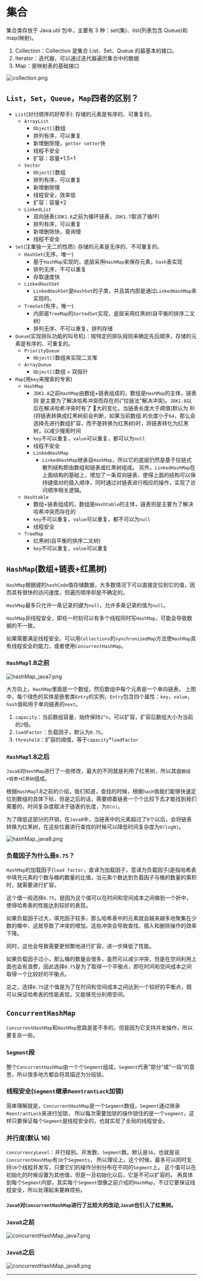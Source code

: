 # 集合

集合类存放于 Java.util 包中，主要有 3 种：set(集)、list(列表包含 Queue)和 map(映射)。

1. Collection：Collection 是集合 List、Set、Queue 的最基本的接口。
2. Iterator：迭代器，可以通过迭代器遍历集合中的数据
3. Map：是映射表的基础接口

![collection.png](img/collection.png)

## <a id="jh_szdqb">`List`，`Set`，`Queue`，`Map`四者的区别？</a>

- `List`(对付顺序的好帮手): 存储的元素是有序的、可重复的。
  - `ArrayList`
    - `Object[]`数组
    - 排列有序，可以重复
    - 新增删除慢，`getter setter`快
    - 线程不安全
    - 扩容：容量*1.5+1
  - `Vector`
    - `Object[]`数组
    - 排列有序，可以重复
    - 新增删除慢
    - 线程安全，效率低
    - 扩容：容量*2
  - `LinkedList`
    - 双向链表(`JDK1.6`之前为循环链表，`JDK1.7`取消了循环)
    - 排列有序，可以重复
    - 新增删除快，查询慢
    - 线程不安全
- `Set`(注重独一⽆⼆的性质): 存储的元素是⽆序的、不可重复的。
  - `HashSet`(⽆序，唯一)
    - 基于`HashMap`实现的，底层采用`HashMap`来保存元素，`hash`表实现
    - 排列无序，不可以重复
    - 存取速度快
  - `LinkedHashSet`
    - `LinkedHashSet`是`HashSet`的⼦类，并且其内部是通过`LinkedHashMap`来实现的。
  - `TreeSet`(有序，唯一)
    - 内部是`TreeMap`的`SortedSet`实现，底层采用红⿊树(⾃平衡的排序⼆叉树)
    - 排列无序，不可以重复，排列存储
- `Queue`(实现排队功能的叫号机)：按特定的排队规则来确定先后顺序，存储的元素是有序的、可重复的。
  - `PriorityQueue`
    - `Object[]`数组来实现⼆叉堆
  - `ArrayQueue`
    - `Object[]`数组 + 双指针
- `Map`(用`key`来搜索的专家)
  - `HashMap`
    - `JDK1.8`之前`HashMap`由数组+链表组成的，数组是`HashMap`的主体，链表则
      是主要为了解决哈希冲突而存在的(“拉链法”解决冲突)。`JDK1.8`以后在解决哈希冲突时有了
      ᫾⼤的变化，当链表⻓度⼤于阈值(默认为 8)(将链表转换成红⿊树前会判断，如果当前数组
      的⻓度小于`64`，那么会选择先进行数组扩容，而不是转换为红⿊树)时，将链表转化为红⿊
      树，以减少搜索时间
    - `key`不可以重复，`value`可以重复，都可以为`null`
    - 线程不安全
    - `LinkedHashMap`
      - `LinkedHashMap`继承⾃`HashMap`，所以它的底层仍然是基于拉链式散列结构即由数组和链表或红⿊树组成。
        另外，`LinkedHashMap`在上面结构的基础上，增加了一条双向链表，使得上面的结构可以保持键值对的插入顺序，同时通过对链表进行相应的操作，实现了访问顺序相关逻辑。
  - `Hashtable`
    - 数组+链表组成的，数组是`Hashtable`的主体，链表则是主要为了解决哈希冲突而存在的
    - `key`不可以重复，`value`可以重复，都不可以为`null`
    - 线程安全
  - `TreeMap`
    - 红⿊树(⾃平衡的排序⼆叉树)
    - `key`不可以重复，`value`可以重复

## <a id="jh_hashmap">`HashMap`(数组+链表+红黑树)</a>

`HashMap`根据键的`hashCode`值存储数据，大多数情况下可以直接定位到它的值，因而具有很快的访问速度，但遍历顺序却是不确定的。

`HashMap`最多只允许一条记录的键为`null`，允许多条记录的值为`null`。

`HashMap`非线程安全，即任一时刻可以有多个线程同时写`HashMap`，可能会导致数据的不一致。

如果需要满足线程安全，可以用`Collections`的`synchronizedMap`方法使`HashMap`具有线程安全的能力，或者使用`ConcurrentHashMap`。

### `HashMap`1.8之前

![hashMap_java7.png](img/hashMap_java7.png)

大方向上，`HashMap`里面是一个数组，然后数组中每个元素是一个单向链表。
上图中，每个绿色的实体是嵌套类`Entry`的实例，`Entry`包含四个属性：`key`，`value`，`hash`值和用于单向链表的`next`。

1. `capacity`：当前数组容量，始终保持`2^n`，可以扩容，扩容后数组大小为当前的`2`倍。
2. `loadFactor`：负载因子，默认为`0.75`。
3. `threshold`：扩容的阈值，等于`capacity`*`loadFactor`

### `HashMap`1.8之后
`Java8`对`HashMap`进行了一些修改，最大的不同就是利用了红黑树，所以其由`数组+链表+红黑树`组成。

根据`HashMap`1.8之前的介绍，我们知道，查找的时候，根据`hash`值我们能够快速定位到数组的具体下标，但是之后的话，需要顺着链表一个个比较下去才能找到我们需要的，时间复杂度取决于链表的长度，为`O(n)`。

为了降低这部分的开销，在`Java8`中，当链表中的元素超过了`8`个以后，会将链表转换为红黑树，在这些位置进行查找的时候可以降低时间复杂度为`O(logN)`。

![hashMap_java8.png](img/hashMap_java8.png)

### <a id="fzyz">负载因子为什么是`0.75`？</a>
`HashMap`的加载因子(`load factor`，直译为加载因子，意译为负载因子)是指哈希表中填充元素的个数与桶的数量的比值，当元素个数达到负载因子与桶的数量的乘积时，就需要进行扩容。

这个值一般选择`0.75`，是因为这个值可以在时间和空间成本之间做到一个折中，使得哈希表的性能达到较好的表现。

如果负载因子过大，填充因子较多，那么哈希表中的元素就会越来越多地聚集在少数的桶中，这就导致了冲突的增加，这些冲突会导致查找、插入和删除操作的效率下降。

同时，这也会导致需要更频繁地进行扩容，进一步降低了性能。

如果负载因子过小，那么桶的数量会很多，虽然可以减少冲突，但是在空间利用上面也会有浪费，因此选择`0.75`是为了取得一个平衡点，即在时间和空间成本之间取得一个比较好的平衡点。

总之，选择`0.75`这个值是为了在时间和空间成本之间达到一个较好的平衡点，既可以保证哈希表的性能表现，又能够充分利用空间。

## <a id="jh_concurrenthashmap">`ConcurrentHashMap`</a>

`ConcurrentHashMap`和`HashMap`思路是差不多的，但是因为它支持并发操作，所以要复杂一些。

### <a id="segment">`Segment`段</a>

整个`ConcurrentHashMap`由一个个`Segment`组成，`Segment`代表”部分“或”一段“的意思，所以很多地方都会将其描述为分段锁。

### 线程安全(`Segment`继承`ReentrantLock`加锁)

简单理解就是，`ConcurrentHashMap`是一个`Segment`数组，`Segment`通过继承`ReentrantLock`来进行加锁，
所以每次需要加锁的操作锁住的是一个`segment`，这样只要保证每个`Segment`是线程安全的，也就实现了全局的线程安全。

### 并行度(默认 16)

`concurrencyLevel`：并行级别、并发数、`Segment`数。默认是`16`，也就是说`ConcurrentHashMap`有`16`个`Segments`，
所以理论上，这个时候，最多可以同时支持`16`个线程并发写，只要它们的操作分别分布在不同的`Segment`上。
这个值可以在初始化的时候设置为其他值，但是一旦初始化以后，它是不可以扩容的。
再具体到每个`Segment`内部，其实每个`Segment`很像之前介绍的`HashMap`，不过它要保证线程安全，所以处理起来要麻烦些。

#### `Java8`对`ConcurrentHashMap`进行了比较大的改动,`Java8`也引入了红黑树。

### <a id="java8_before">`Java8`之前</a>

![concurrentHashMap_java7.png](img/concurrentHashMap_java7.png)

### <a id="java8_after">`Java8`之后</a>

![concurrentHashMap_java8.png](img/concurrentHashMap_java8.png)



----
